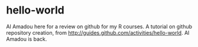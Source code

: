 hello-world
===========
Al Amadou here for a review on github for my R courses.
A tutorial on github repository creation, from http://guides.github.com/activities/hello-world.
Al Amadou is back.
